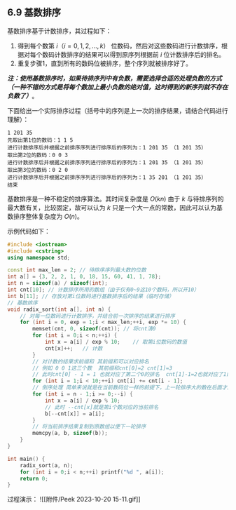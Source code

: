 ## 6.9 基数排序

基数排序基于计数排序，其过程如下：

1. 得到每个数第 $i （i=0,1,2,...,k）$ 位数码，然后对这些数码进行计数排序，根据对每个数码计数排序的结果可以得到原序列根据前 $i$ 位计数排序后的排名。
2. 重复步骤1，直到所有的数码位被排序，整个序列就被排序好了。

***注：使用基数排序时，如果待排序列中有负数，需要选择合适的处理负数的方式（一种不错的方式是将每个数加上最小负数的绝对值，这时得到的新序列就不存在负数了）***。

下面给出一个实际排序过程（括号中的序列是上一次的排序结果，请结合代码进行理解）：

```
1 201 35
先取出第1位的数码：1 1 5
进行计数排序后并根据之前排序序列进行排序后的序列为：1 201 35 （1 201 35）
取出第2位的数码：0 0 3
进行计数排序后并根据之前排序序列进行排序后的序列为：1 201 35 （1 201 35）
取出第3位的数码：0 2 0
进行计数排序后并根据之前排序序列进行排序后的序列为：1 35 201 （1 201 35）
结束
```



基数排序是一种不稳定的排序算法。其时间复杂度是 $O(kn)$ 由于 $k$ 与待排序列的最大数有关，比较固定，故可以认为 $k$ 只是一个大一点的常数，因此可以认为基数排序整体复杂度为 $O(n)$。

示例代码如下：

```cpp
#include <iostream>
#include <cstring>
using namespace std;

const int max_len = 2; // 待排序序列最大数的位数
int a[] = {3, 2, 2, 1, 0, 18, 15, 60, 41, 1, 78};
int n = sizeof(a) / sizeof(int);
int cnt[10]; // 计数排序所用的数组（由于仅有0~9这10个数码，所以开10）
int b[11]; // 存放对第i位数码进行基数排序后的结果（临时存储）
// 基数排序
void radix_sort(int a[], int n) {
    // 对每一位数码进行计数排序，并结合前一次排序的结果进行排序
    for (int i = 0, exp = 1;i < max_len;++i, exp *= 10) {
        memset(cnt, 0, sizeof(cnt)); // 将cnt清0
        for (int i = 0;i < n;++i) {
            int x = a[i] / exp % 10;    // 取第i位数码的数值
            cnt[x]++;   // 计数
        }
        // 对计数的结果求前缀和 其前缀和可以对应排名
        // 例如 0 0 1这三个数  其前缀和cnt[0]=2 cnt[1]=3
        // 此时cnt[0] - 1 = 1 也就对应了第二个0的排名  cnt[1]-1=2也就对应了1的排名
        for (int i = 1;i < 10;++i) cnt[i] += cnt[i - 1];
        // 倒序处理 简单来说就是在当前数码位一样的前提下，上一轮排序大的数在后面才能保证基数排序正确性
        for (int i = n - 1;i >= 0;--i) {
            int x = a[i] / exp % 10;
            // 此时 --cnt[x]就是第i个数对应的当前排名
            b[--cnt[x]] = a[i];
        }
        // 将当前排序结果复制到原数组以便下一轮排序
        memcpy(a, b, sizeof(b));
    }
}

int main() {
    radix_sort(a, n);
    for (int i = 0;i < n;++i) printf("%d ", a[i]);
    return 0;
}
```

过程演示：
![[附件/Peek 2023-10-20 15-11.gif]]